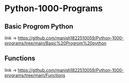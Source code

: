 # Python-1000-Programs
## Basic Progrom Python
link ->  https://github.com/manish1822510059/Python-1000-programs/tree/main/Basic%20Progrom%20python
## Functions
link ->  https://github.com/manish1822510059/Python-1000-programs/tree/main/Functions
